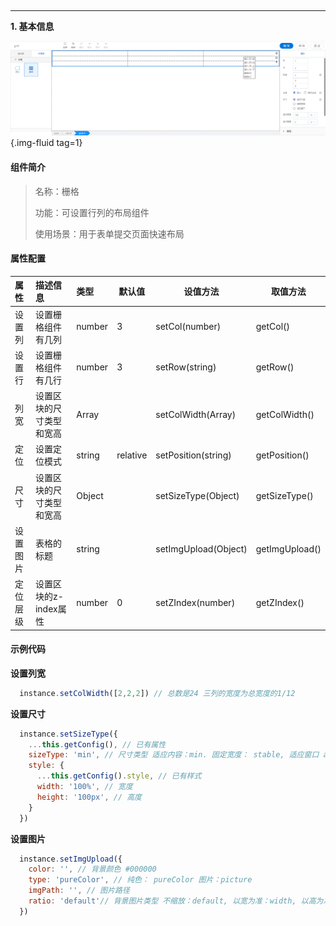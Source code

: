 <h2></h2>

---

**1\. 基本信息**

![栅格](../assets/img/grid.png "栅格"){.img-fluid tag=1}

#### **组件简介**

> 名称：栅格
>
> 功能：可设置行列的布局组件
>
> 使用场景：用于表单提交页面快速布局

#### **属性配置**

| 属性     | 描述信息                 | 类型   | 默认值   | 设值方法             | 取值方法       |
| :------- | :----------------------- | :----- | -------- | -------------------- | -------------- |
| 设置列   | 设置栅格组件有几列       | number | 3        | setCol(number)       | getCol()       |
| 设置行   | 设置栅格组件有几行       | number | 3        | setRow(string)       | getRow()       |
| 列宽     | 设置区块的尺寸类型和宽高 | Array  |          | setColWidth(Array)   | getColWidth()  |
| 定位     | 设置定位模式             | string | relative | setPosition(string)  | getPosition()  |
| 尺寸     | 设置区块的尺寸类型和宽高 | Object |          | setSizeType(Object)  | getSizeType()  |
| 设置图片 | 表格的标题               | string |          | setImgUpload(Object) | getImgUpload() |
| 定位层级 | 设置区块的z-index属性    | number | 0        | setZIndex(number)    | getZIndex()    |

#### **示例代码**

**设置列宽**

```javascript
  instance.setColWidth([2,2,2]) // 总数是24 三列的宽度为总宽度的1/12
```

**设置尺寸**

```javascript
  instance.setSizeType({
    ...this.getConfig(), // 已有属性
    sizeType: 'min', // 尺寸类型 适应内容：min. 固定宽度： stable, 适应窗口 auto
    style: {
      ...this.getConfig().style, // 已有样式
      width: '100%', // 宽度
      height: '100px', // 高度
    }
  })

```

**设置图片**

```javascript
  instance.setImgUpload({
    color: '', // 背景颜色 #000000
    type: 'pureColor', // 纯色： pureColor 图片：picture
    imgPath: '', // 图片路径
    ratio: 'default'// 背景图片类型 不缩放：default, 以宽为准：width, 以高为准：height, 铺满：auto
  })

```
